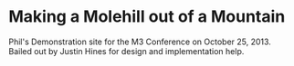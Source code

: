 Making a Molehill out of a Mountain
===================================

Phil's Demonstration site for the M3 Conference on October 25, 2013.  Bailed out by Justin Hines for design and implementation help. 
